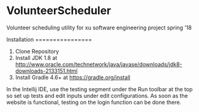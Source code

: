 # VolunteerScheduler
Volunteer scheduling utility for xu software engineering project spring '18

Installation ================ 
1. Clone Repository 
2. Install JDK 1.8 at http://www.oracle.com/technetwork/java/javase/downloads/jdk8-downloads-2133151.html 
3. Install Gradle 4.6+ at https://gradle.org/install   

In the Intellij IDE, use the testing segment under the Run toolbar at the top so set up tests and edit inputs under edit configurations.  As soon as the website is functional, testing on the login function can be done there.
